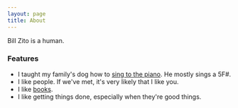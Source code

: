 ```yaml
---
layout: page
title: About
---
```


Bill Zito is a human.

### Features

- I taught my family's dog how to [sing to the piano](https://www.instagram.com/p/irKioqhftNqTK9VQv75Ux-9fbKv9SNse9MLV00/?hl=en). He mostly sings a 5F#.
- I like people. If we've met, it's very likely that I like you.
- I like [books](https://www.goodreads.com/review/list/107138592-bill-zito?order=d&ref=nav_mybooks&shelf=read&sort=rating).
- I like getting things done, especially when they're good things.
